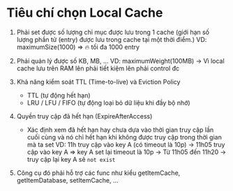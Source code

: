 # Tiêu chí chọn Local Cache

1. Phải set được số lượng chỉ mục được lưu trong 1 cache (giới hạn số lượng phần tử (entry) được lưu trong cache tại một thời điểm.)
   VD: maximumSize(1000) => 🔥 tối đa 1000 entry

2. Phải quản lý được số KB, MB, ...
   VD: maximumWeight(100MB) -> Vì local cache lưu trên RAM lên phải tiết kiệm lên phải control đc

3. Khả năng kiểm soát TTL (Time-to-live) và Eviction Policy

   - TTL (tự động hết hạn)
   - LRU / LFU / FIFO (tự động loại bỏ dữ liệu khi đầy bộ nhớ)

4. Quyền truy cập đã hết hạn (ExpireAfterAccess)

   - Xác định xem đã hết hạn hay chưa dựa vào thời gian truy cập lần cuối cùng và nó chỉ hết hạn khi không được truy cập trong thời gian mà ta set
     VD: 11h truy cập vào key A (có timeout là 10p) -> 11h05 truy cập vào key A => key A set lại timeout là 10p -> Từ 11h05 đến 11h20 -> truy cập lại key A sẽ `not exist`

5. Công cụ đó phải hỗ trợ các func như kiểu getItemCache, getItemDatabase, setItemCache, ...
